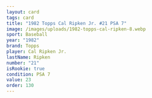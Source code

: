 ```yaml
---
layout: card
tags: card
title: "1982 Topps Cal Ripken Jr. #21 PSA 7"
image: /images/uploads/1982-topps-cal-ripken-8.webp
sport: Baseball
year: "1982"
brand: Topps
player: Cal Ripken Jr.
lastName: Ripken
number: "21"
isRookie: true
condition: PSA 7
value: 23
order: 130
---
```

